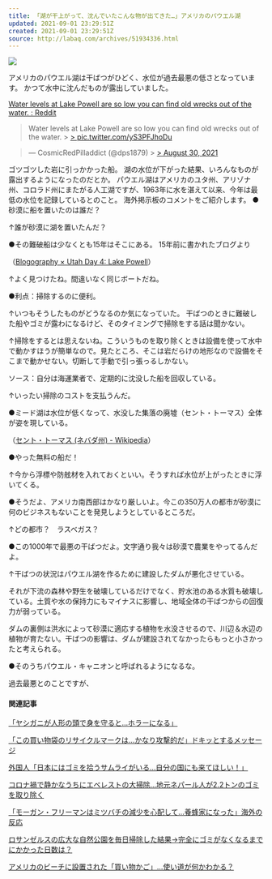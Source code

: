 ```yaml
---
title: 「湖が干上がって、沈んでいたこんな物が出てきた…」アメリカのパウエル湖
updated: 2021-09-01 23:29:51Z
created: 2021-09-01 23:29:51Z
source: http://labaq.com/archives/51934336.html
---
```


[![](https://livedoor.blogimg.jp/laba_q/imgs/9/b/9b86ce13-s.jpg)](https://livedoor.blogimg.jp/laba_q/imgs/9/b/9b86ce13.jpg)

アメリカのパウエル湖は干ばつがひどく、水位が過去最悪の低さとなっています。
かつて水中に沈んだものが露出していました。

[Water levels at Lake Powell are so low you can find old wrecks out of the water. : Reddit](https://www.reddit.com/r/mildlyinteresting/comments/pejv2q/water_levels_at_lake_powell_are_so_low_you_can/)

> Water levels at Lake Powell are so low you can find old wrecks out of the water. > [> pic.twitter.com/yS3PFJhoDu](https://t.co/yS3PFJhoDu)

> — CosmicRedPilladdict (@dps1879) > [> August 30, 2021](https://twitter.com/dps1879/status/1432432927002947586?ref_src=twsrc%5Etfw)

ゴツゴツした岩に引っかかった船。
湖の水位が下がった結果、いろんなものが露出するようになったのだとか。
パウエル湖はアメリカのユタ州、アリゾナ州、コロラド州にまたがる人工湖ですが、1963年に水を湛えて以来、今年は最低の水位を記録しているとのこと。
海外掲示板のコメントをご紹介します。
●砂漠に船を置いたのは誰だ？

↑誰が砂漠に湖を置いたんだ？

●その難破船は少なくとも15年はそこにある。
15年前に書かれたブログより

（[Blogography × Utah Day 4: Lake Powell](https://web.archive.org/web/20201205001953/https://blogography.com/archives/2005/05/utah_day_4_lake.html)）

↑よく見つけたね。間違いなく同じボートだね。

●利点：掃除するのに便利。

↑いつもそうしたものがどうなるのか気になっていた。
干ばつのときに難破した船やゴミが露わになるけど、そのタイミングで掃除をする話は聞かない。

↑掃除をするとは思えないね。こういうものを取り除くときは設備を使って水中で動かすほうが簡単なので。見たところ、そこは岩だらけの地形なので設備をそこまで動かせない。切断して手動で引っ張っるしかない。

ソース：自分は海運業者で、定期的に沈没した船を回収している。

↑いったい掃除のコストを支払うんだ。

●ミード湖は水位が低くなって、水没した集落の廃墟（セント・トーマス）全体が姿を現している。

（[セント・トーマス (ネバダ州) - Wikipedia](https://ja.wikipedia.org/wiki/%E3%82%BB%E3%83%B3%E3%83%88%E3%83%BB%E3%83%88%E3%83%BC%E3%83%9E%E3%82%B9_(%E3%83%8D%E3%83%90%E3%83%80%E5%B7%9E))）

●やった無料の船だ！

↑今から浮標や防舷材を入れておくといい。そうすれば水位が上がったときに浮いてくる。

●そうだよ、アメリカ南西部はかなり厳しいよ。今この350万人の都市が砂漠に何のビジネスもないことを発見しようとしているところだ。

↑どの都市？　ラスベガス？

●この1000年で最悪の干ばつだよ。文字通り我々は砂漠で農業をやってるんだよ。

↑干ばつの状況はパウエル湖を作るために建設したダムが悪化させている。

それが下流の森林や野生を破壊しているだけでなく、貯水池のある水質も破壊している。土質や水の保持力にもマイナスに影響し、地域全体の干ばつからの回復力が弱っている。

ダムの裏側は洪水によって砂漠に適応する植物を水没させるので、川辺＆水辺の植物が育たない。干ばつの影響は、ダムが建設されてなかったらもっと小さかったと考えられる。

●そのうちパウエル・キャニオンと呼ばれるようになるな。

過去最悪とのことですが、

#### 関連記事

[「ヤシガニが人形の頭で身を守ると…ホラーになる」](http://labaq.com/archives/51932430.html)

[「この買い物袋のリサイクルマークは…かなり攻撃的だ」ドキッとするメッセージ](http://labaq.com/archives/51931540.html)

[外国人「日本にはゴミを拾うサムライがいる…自分の国にも来てほしい！」](http://labaq.com/archives/51930869.html)

[コロナ禍で静かなうちにエベレストの大掃除…地元ネパール人が2.2トンのゴミを取り除く](http://labaq.com/archives/51930140.html)

[「モーガン・フリーマンはミツバチの減少を心配して…養蜂家になった」海外の反応](http://labaq.com/archives/51930112.html)

[ロサンゼルスの広大な自然公園を毎日掃除した結果→完全にゴミがなくなるまでにかかった日数は？](http://labaq.com/archives/51929427.html)

[アメリカのビーチに設置された「買い物かご」…使い道が何かわかる？](http://labaq.com/archives/51929004.html)